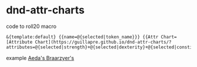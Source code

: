 # dnd-attr-charts

code to roll20 macro
```
&{template:default} {{name=@{selected|token_name}}} {{Attr Chart=[Attribute Chart](https://guillapre.github.io/dnd-attr-charts/?attributes=@{selected|strength}+@{selected|dexterity}+@{selected|constitution}+@{selected|intelligence}+@{selected|wisdom}+@{selected|charisma}+@{selected|strength}&skills=@{selected|npc_athletics}+@{selected|npc_acrobatics}+@{selected|npc_sleight_of_hand}+@{selected|npc_stealth}+@{selected|npc_arcana}+@{selected|npc_history}+@{selected|npc_investigation}+@{selected|npc_nature}+@{selected|npc_religion}+@{selected|npc_animal_handling}+@{selected|npc_insight}+@{selected|npc_medicine}+@{selected|npc_perception}+@{selected|npc_survival}+@{selected|npc_deception}+@{selected|npc_intimidation}+@{selected|npc_performance}+@{selected|npc_persuasion}+@{selected|npc_athletics})}}
```

example
[Aeda's Braarzyer's](https://guillapre.github.io/dnd-attr-charts/?str=20&dex=20&con=20&int=13&wis=10&cha=10&athletics=5&acrobatics=5&sleight_of_hand=5&stealth=5&arcana=1&history=1&investigation=1&nature=1&religion=1&animal_handling=0&insight=0&medicine=0&perception=0&survival=0&deception=0&intimidation=0&performance=0&persuasion=0)
